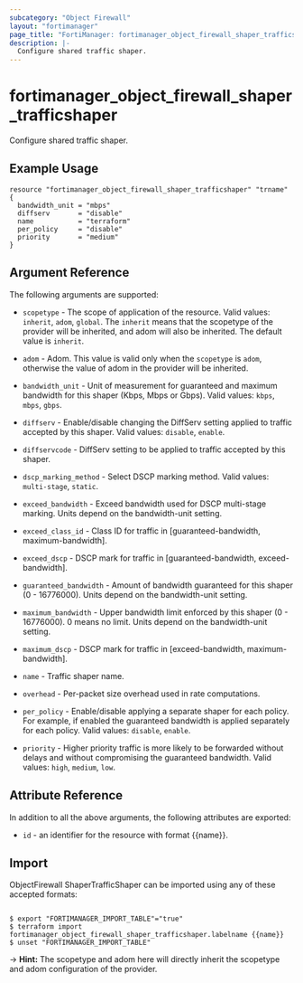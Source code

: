 ```yaml
---
subcategory: "Object Firewall"
layout: "fortimanager"
page_title: "FortiManager: fortimanager_object_firewall_shaper_trafficshaper"
description: |-
  Configure shared traffic shaper.
---
```


# fortimanager_object_firewall_shaper_trafficshaper
Configure shared traffic shaper.

## Example Usage

```hcl
resource "fortimanager_object_firewall_shaper_trafficshaper" "trname" {
  bandwidth_unit = "mbps"
  diffserv       = "disable"
  name           = "terraform"
  per_policy     = "disable"
  priority       = "medium"
}
```

## Argument Reference


The following arguments are supported:

* `scopetype` - The scope of application of the resource. Valid values: `inherit`, `adom`, `global`. The `inherit` means that the scopetype of the provider will be inherited, and adom will also be inherited. The default value is `inherit`.
* `adom` - Adom. This value is valid only when the `scopetype` is `adom`, otherwise the value of adom in the provider will be inherited.

* `bandwidth_unit` - Unit of measurement for guaranteed and maximum bandwidth for this shaper (Kbps, Mbps or Gbps). Valid values: `kbps`, `mbps`, `gbps`.

* `diffserv` - Enable/disable changing the DiffServ setting applied to traffic accepted by this shaper. Valid values: `disable`, `enable`.

* `diffservcode` - DiffServ setting to be applied to traffic accepted by this shaper.
* `dscp_marking_method` - Select DSCP marking method. Valid values: `multi-stage`, `static`.

* `exceed_bandwidth` - Exceed bandwidth used for DSCP multi-stage marking. Units depend on the bandwidth-unit setting.
* `exceed_class_id` - Class ID for traffic in [guaranteed-bandwidth, maximum-bandwidth].
* `exceed_dscp` - DSCP mark for traffic in [guaranteed-bandwidth, exceed-bandwidth].
* `guaranteed_bandwidth` - Amount of bandwidth guaranteed for this shaper (0 - 16776000). Units depend on the bandwidth-unit setting.
* `maximum_bandwidth` - Upper bandwidth limit enforced by this shaper (0 - 16776000). 0 means no limit. Units depend on the bandwidth-unit setting.
* `maximum_dscp` - DSCP mark for traffic in [exceed-bandwidth, maximum-bandwidth].
* `name` - Traffic shaper name.
* `overhead` - Per-packet size overhead used in rate computations.
* `per_policy` - Enable/disable applying a separate shaper for each policy. For example, if enabled the guaranteed bandwidth is applied separately for each policy. Valid values: `disable`, `enable`.

* `priority` - Higher priority traffic is more likely to be forwarded without delays and without compromising the guaranteed bandwidth. Valid values: `high`, `medium`, `low`.



## Attribute Reference

In addition to all the above arguments, the following attributes are exported:
* `id` - an identifier for the resource with format {{name}}.

## Import

ObjectFirewall ShaperTrafficShaper can be imported using any of these accepted formats:
```

$ export "FORTIMANAGER_IMPORT_TABLE"="true"
$ terraform import fortimanager_object_firewall_shaper_trafficshaper.labelname {{name}}
$ unset "FORTIMANAGER_IMPORT_TABLE"
```
-> **Hint:** The scopetype and adom here will directly inherit the scopetype and adom configuration of the provider.
